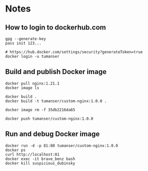 # Notes



## How to login to dockerhub.com


```shell
gpg --generate-key
pass init 123...

# https://hub.docker.com/settings/security?generateToken=true
docker login -u tumanser
```


## Build and publish Docker image


```shell
docker pull nginx:1.21.1
docker image ls

docker build .
docker build -t tumanser/custom-nginx:1.0.0 .

docker image rm -f 35db2216da65

docker push tumanser/custom-nginx:1.0.0
```


## Run and debug Docker image


```shell
docker run -d -p 81:80 tumanser/custom-nginx:1.0.0
docker ps
curl http://localhost:81
docker exec -it brave_benz bash
docker kill suspicious_dubinsky
```



